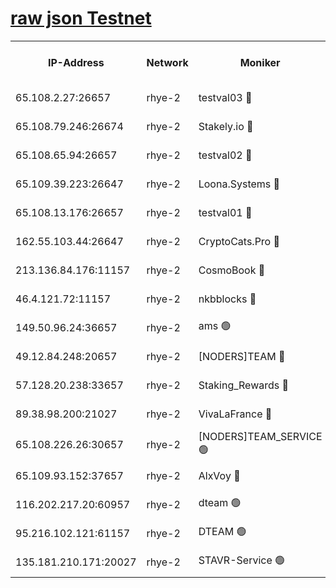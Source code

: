 
[raw json Testnet](https://rpc-check.quickt.stavr.tech/quickt/rpc-quickt-result.json)
=


<table><tr><th>IP-Address</th><th>Network</th><th>Moniker</th><th>Latest Block Height</th><th>Earliest Block Height</th><th>Catching Up</th><th>Tx Index</th><th>Voting Power</th><th>Scan Time</th></tr><tr><td>65.108.2.27:26657</td><td>rhye-2</td><td>testval03 🔴</td><td>873889</td><td>1</td><td>False</td><td>on</td><td>11002050</td><td>2024-02-18T23:21:05.094132763UTC</td></tr><tr><td>65.108.79.246:26674</td><td>rhye-2</td><td>Stakely.io 🔴</td><td>873890</td><td>1</td><td>False</td><td>on</td><td>10010</td><td>2024-02-18T23:21:07.506477731UTC</td></tr><tr><td>65.108.65.94:26657</td><td>rhye-2</td><td>testval02 🔴</td><td>873890</td><td>1</td><td>False</td><td>on</td><td>11002050</td><td>2024-02-18T23:21:10.357469170UTC</td></tr><tr><td>65.109.39.223:26647</td><td>rhye-2</td><td>Loona.Systems 🔴</td><td>873891</td><td>1</td><td>False</td><td>off</td><td>86949</td><td>2024-02-18T23:21:13.633520447UTC</td></tr><tr><td>65.108.13.176:26657</td><td>rhye-2</td><td>testval01 🔴</td><td>873891</td><td>1</td><td>False</td><td>on</td><td>13082010</td><td>2024-02-18T23:21:14.524600667UTC</td></tr><tr><td>162.55.103.44:26647</td><td>rhye-2</td><td>CryptoCats.Pro 🔴</td><td>873897</td><td>1</td><td>False</td><td>off</td><td>9999</td><td>2024-02-18T23:21:47.129961680UTC</td></tr><tr><td>213.136.84.176:11157</td><td>rhye-2</td><td>CosmoBook 🔴</td><td>873896</td><td>65301</td><td>False</td><td>off</td><td>1528057</td><td>2024-02-18T23:21:40.690949561UTC</td></tr><tr><td>46.4.121.72:11157</td><td>rhye-2</td><td>nkbblocks 🔴</td><td>873888</td><td>70101</td><td>False</td><td>off</td><td>81491</td><td>2024-02-18T23:20:57.659282277UTC</td></tr><tr><td>149.50.96.24:36657</td><td>rhye-2</td><td>ams 🟢</td><td>873894</td><td>133501</td><td>False</td><td>on</td><td>0</td><td>2024-02-18T23:21:30.120523047UTC</td></tr><tr><td>49.12.84.248:20657</td><td>rhye-2</td><td>[NODERS]TEAM 🔴</td><td>873893</td><td>146001</td><td>False</td><td>on</td><td>59690</td><td>2024-02-18T23:21:27.636897404UTC</td></tr><tr><td>57.128.20.238:33657</td><td>rhye-2</td><td>Staking_Rewards 🔴</td><td>873891</td><td>149101</td><td>False</td><td>on</td><td>9900</td><td>2024-02-18T23:21:13.139470656UTC</td></tr><tr><td>89.38.98.200:21027</td><td>rhye-2</td><td>VivaLaFrance 🔴</td><td>873888</td><td>220501</td><td>False</td><td>off</td><td>10000</td><td>2024-02-18T23:21:00.112318462UTC</td></tr><tr><td>65.108.226.26:30657</td><td>rhye-2</td><td>[NODERS]TEAM_SERVICE 🟢</td><td>873891</td><td>241501</td><td>False</td><td>on</td><td>0</td><td>2024-02-18T23:21:14.120666074UTC</td></tr><tr><td>65.109.93.152:37657</td><td>rhye-2</td><td>AlxVoy 🔴</td><td>873889</td><td>315173</td><td>False</td><td>on</td><td>143351</td><td>2024-02-18T23:21:02.638535777UTC</td></tr><tr><td>116.202.217.20:60957</td><td>rhye-2</td><td>dteam 🟢</td><td>873890</td><td>421794</td><td>False</td><td>on</td><td>0</td><td>2024-02-18T23:21:10.733529695UTC</td></tr><tr><td>95.216.102.121:61157</td><td>rhye-2</td><td>DTEAM 🟢</td><td>749821</td><td>748801</td><td>False</td><td>on</td><td>0</td><td>2024-02-18T23:21:07.849353942UTC</td></tr><tr><td>135.181.210.171:20027</td><td>rhye-2</td><td>STAVR-Service 🟢</td><td>873893</td><td>870001</td><td>False</td><td>on</td><td>0</td><td>2024-02-18T23:21:25.155555995UTC</td></tr></table>